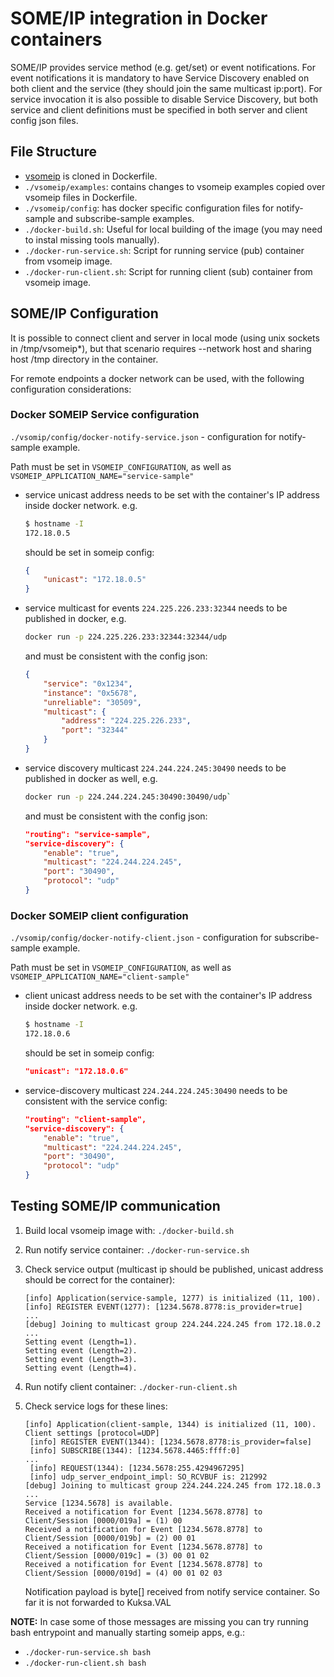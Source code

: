 # SOME/IP integration in Docker containers

SOME/IP provides service method (e.g. get/set) or event notifications.
For event notifications it is mandatory to have Service Discovery enabled on both client and the service (they should join the same multicast ip:port).
For service invocation it is also possible to disable Service Discovery, but both service and client definitions must be specified in both server and client config json files.

## File Structure

- [vsomeip](https://github.com/COVESA/vsomeip) is cloned in Dockerfile.
- `./vsomeip/examples`: contains changes to vsomeip examples copied over vsomeip files in Dockerfile.
- `./vsomeip/config`: has docker specific configuration files for notify-sample and subscribe-sample examples.
- `./docker-build.sh`: Useful for local building of the image (you may need to instal missing tools manually).
- `./docker-run-service.sh`: Script for running service (pub) container from vsomeip image.
- `./docker-run-client.sh`: Script for running client (sub) container from vsomeip image.

## SOME/IP Configuration

It is possible to connect client and server in local mode (using unix sockets in /tmp/vsomeip*), but that scenario requires --network host and sharing host /tmp directory in the container.

For remote endpoints a docker network can be used, with the following configuration considerations:

### Docker SOMEIP Service configuration

`./vsomip/config/docker-notify-service.json` - configuration for notify-sample example.

Path must be set in `VSOMEIP_CONFIGURATION`, as well as `VSOMEIP_APPLICATION_NAME="service-sample"`

- service unicast address needs to be set with the container's IP address inside docker network. e.g.

    ```bash
    $ hostname -I
    172.18.0.5
    ```

  should be set in someip config:

    ```json
    {
        "unicast": "172.18.0.5"
    }
    ````

- service multicast for events `224.225.226.233:32344` needs to be published in docker, e.g.

    ```bash
    docker run -p 224.225.226.233:32344:32344/udp
    ```

    and must be consistent with the config json:

    ```json
    {
        "service": "0x1234",
        "instance": "0x5678",
        "unreliable": "30509",
        "multicast": {
            "address": "224.225.226.233",
            "port": "32344"
        }
    }
    ```

- service discovery multicast `224.244.224.245:30490` needs to be published in docker as well, e.g.

    ```bash
    docker run -p 224.244.224.245:30490:30490/udp`
    ```

    and must be consistent with the config json:

    ```json
    "routing": "service-sample",
    "service-discovery": {
        "enable": "true",
        "multicast": "224.244.224.245",
        "port": "30490",
        "protocol": "udp"
   }
   ```

### Docker SOMEIP client configuration

`./vsomip/config/docker-notify-client.json` - configuration for subscribe-sample example.

Path must be set in `VSOMEIP_CONFIGURATION`, as well as `VSOMEIP_APPLICATION_NAME="client-sample"`

- client unicast address needs to be set with the container's IP address inside docker network. e.g.

    ```bash
    $ hostname -I
    172.18.0.6
    ```

    should be set in someip config:

    ```json
    "unicast": "172.18.0.6"
    ````

- service-discovery multicast `224.244.224.245:30490` needs to be consistent with the service config:

    ```json
    "routing": "client-sample",
    "service-discovery": {
        "enable": "true",
        "multicast": "224.244.224.245",
        "port": "30490",
        "protocol": "udp"
    }
    ```

## Testing SOME/IP communication

1. Build local vsomeip image with: `./docker-build.sh`
1. Run notify service container: `./docker-run-service.sh`
1. Check service output (multicast ip should be published, unicast address should be correct for the container):

    ```text
    [info] Application(service-sample, 1277) is initialized (11, 100).
    [info] REGISTER EVENT(1277): [1234.5678.8778:is_provider=true]
    ...
    [debug] Joining to multicast group 224.244.224.245 from 172.18.0.2
    ...
    Setting event (Length=1).
    Setting event (Length=2).
    Setting event (Length=3).
    Setting event (Length=4).
    ```

1. Run notify client container: `./docker-run-client.sh`
1. Check service logs for these lines:

    ```text
    [info] Application(client-sample, 1344) is initialized (11, 100).
    Client settings [protocol=UDP]
     [info] REGISTER EVENT(1344): [1234.5678.8778:is_provider=false]
     [info] SUBSCRIBE(1344): [1234.5678.4465:ffff:0]
    ...
     [info] REQUEST(1344): [1234.5678:255.4294967295]
     [info] udp_server_endpoint_impl: SO_RCVBUF is: 212992
    [debug] Joining to multicast group 224.244.224.245 from 172.18.0.3
    ...
    Service [1234.5678] is available.
    Received a notification for Event [1234.5678.8778] to Client/Session [0000/019a] = (1) 00
    Received a notification for Event [1234.5678.8778] to Client/Session [0000/019b] = (2) 00 01
    Received a notification for Event [1234.5678.8778] to Client/Session [0000/019c] = (3) 00 01 02
    Received a notification for Event [1234.5678.8778] to Client/Session [0000/019d] = (4) 00 01 02 03
    ```

    Notification payload is byte[] received from notify service container. So far it is not forwarded to Kuksa.VAL


**NOTE:**
In case some of those messages are missing you can try running bash entrypoint and manually starting someip apps, e.g.:

- `./docker-run-service.sh bash`
- `./docker-run-client.sh bash`
